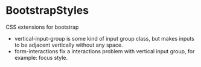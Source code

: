 # BootstrapStyles
CSS extensions for bootstrap
* vertical-input-group is some kind of input group class, but makes inputs to be adjacent vertically without any space.
* form-interactions fix a interactions problem with vertical input group, for example: focus style.
